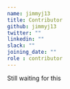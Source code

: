 ```yaml
---
name: jimmyj13
title: Contributor
github: jimmyj13
twitter: ""
linkedin: ""
slack: ""
joining_date: ""
role : contributor
---
```


Still waiting for this
